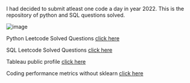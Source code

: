 I had decided to submit atleast one code a day in year 2022. This is the repository of python and SQL questions solved.

  ![image](https://user-images.githubusercontent.com/39691422/182530868-ee12c825-e6e6-4508-8493-80bee9e1423d.png)

  Python Leetcode Solved Questions [click here](https://github.com/dhananjay93/leetcode/tree/main/python)

  SQL Leetcode Solved Questions [click here](https://github.com/dhananjay93/leetcode/tree/main/sql)

Tableau public profile [click here](https://public.tableau.com/app/profile/dhananjay.hawal)

Coding performance metrics without sklearn [click here](https://github.com/dhananjay93/dhananjay93.github.io/blob/main/5_Performance_metrics_Instructions.ipynb)
